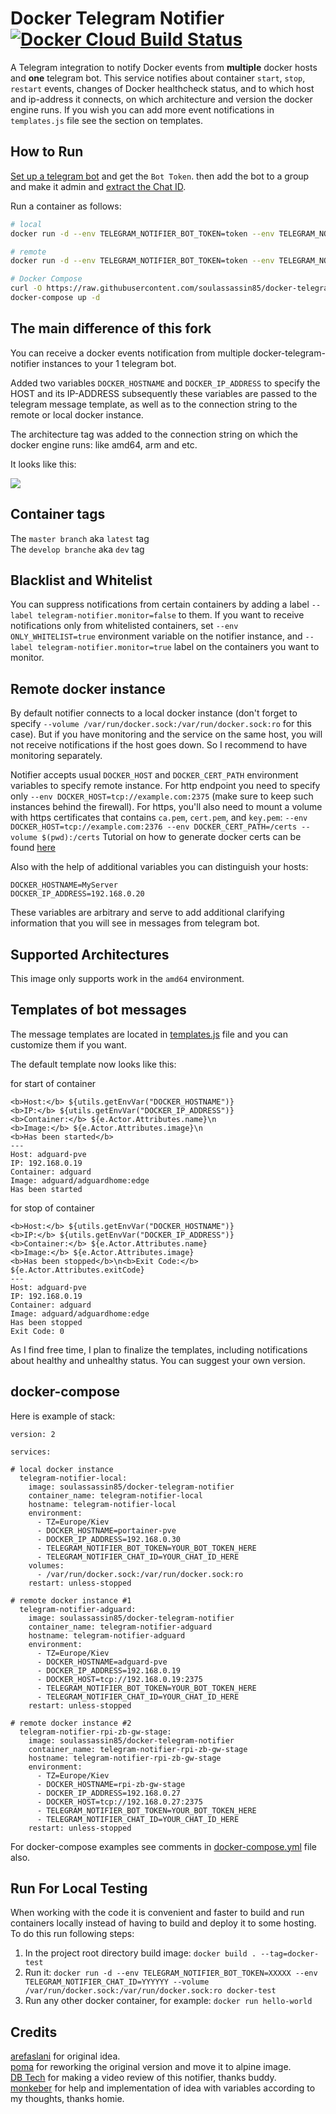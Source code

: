 # Docker Telegram Notifier [![Docker Cloud Build Status](https://img.shields.io/docker/cloud/build/soulassassin85/docker-telegram-notifier.svg)](https://hub.docker.com/r/soulassassin85/docker-telegram-notifier/builds)

A Telegram integration to notify Docker events from <b>multiple</b> docker hosts and <b>one</b> telegram bot. This service notifies about container `start`, `stop`, `restart` events, changes of Docker healthcheck status, and to which host and ip-address it connects, on which architecture and version the docker engine runs. If you wish you can add more event notifications in `templates.js` file see the section on templates.

## How to Run

[Set up a telegram bot](https://core.telegram.org/bots#3-how-do-i-create-a-bot) and get the `Bot Token`. then add the bot to a group and make it admin and [extract the Chat ID](https://stackoverflow.com/a/32572159/882223).

Run a container as follows:

```sh
# local
docker run -d --env TELEGRAM_NOTIFIER_BOT_TOKEN=token --env TELEGRAM_NOTIFIER_CHAT_ID=chat_id --env DOCKER_HOSTNAME=raspberry --env DOCKER_IP_ADDRESS=192.168.0.2 --volume /var/run/docker.sock:/var/run/docker.sock:ro soulassassin85/docker-telegram-notifier

# remote
docker run -d --env TELEGRAM_NOTIFIER_BOT_TOKEN=token --env TELEGRAM_NOTIFIER_CHAT_ID=chat_id --env DOCKER_HOSTNAME=raspberry --env DOCKER_IP_ADDRESS=192.168.0.2 --env DOCKER_HOST=tcp://192.168.0.19:2375 soulassassin85/docker-telegram-notifier

# Docker Compose
curl -O https://raw.githubusercontent.com/soulassassin85/docker-telegram-notifier/master/docker-compose.yml
docker-compose up -d
```
## The main difference of this fork

You can receive a docker events notification from multiple docker-telegram-notifier instances to your 1 telegram bot.

Added two variables ```DOCKER_HOSTNAME``` and ```DOCKER_IP_ADDRESS``` to specify the HOST and its IP-ADDRESS subsequently these variables are passed to the telegram message  template, as well as to the connection string to the remote or local docker instance.

The architecture tag was added to the connection string on which the docker engine runs: like amd64, arm and etc.

It looks like this:

<img src="https://github.com/SAOPP/docker-telegram-notifier/blob/master/20210120-102335.png">

## Container tags

The ```master branch``` aka ```latest``` tag<br>
The ```develop branche``` aka ```dev``` tag

## Blacklist and Whitelist

You can suppress notifications from certain containers by adding a label `--label telegram-notifier.monitor=false` to them. If you want to receive notifications only from whitelisted containers, set `--env ONLY_WHITELIST=true` environment variable on the notifier instance, and `--label telegram-notifier.monitor=true` label on the containers you want to monitor.

## Remote docker instance

By default notifier connects to a local docker instance (don't forget to specify `--volume /var/run/docker.sock:/var/run/docker.sock:ro` for this case). But if you have monitoring and the service on the same host, you will not receive notifications if the host goes down. So I recommend to have monitoring separately.

Notifier accepts usual `DOCKER_HOST` and `DOCKER_CERT_PATH` environment variables to specify remote instance. For http endpoint you need to specify only `--env DOCKER_HOST=tcp://example.com:2375` (make sure to keep such instances behind the firewall). For https, you'll also need to mount a volume with https certificates that contains `ca.pem`, `cert.pem`, and `key.pem`: `--env DOCKER_HOST=tcp://example.com:2376 --env DOCKER_CERT_PATH=/certs --volume $(pwd):/certs`
Tutorial on how to generate docker certs can be found [here](https://docs.docker.com/engine/security/https/)

Also with the help of additional variables you can distinguish your hosts:
```
DOCKER_HOSTNAME=MyServer
DOCKER_IP_ADDRESS=192.168.0.20
```
These variables are arbitrary and serve to add additional clarifying information that you will see in messages from telegram bot.

## Supported Architectures

This image only supports work in the ```amd64``` environment.

## Templates of bot messages

The message templates are located in [templates.js](./templates.js) file and you can customize them if you want.

The default template now looks like this:

for start of container
```
<b>Host:</b> ${utils.getEnvVar("DOCKER_HOSTNAME")}
<b>IP:</b> ${utils.getEnvVar("DOCKER_IP_ADDRESS")}
<b>Container:</b> ${e.Actor.Attributes.name}\n
<b>Image:</b> ${e.Actor.Attributes.image}\n
<b>Has been started</b>
---
Host: adguard-pve
IP: 192.168.0.19
Container: adguard
Image: adguard/adguardhome:edge
Has been started
```
for stop of container
```
<b>Host:</b> ${utils.getEnvVar("DOCKER_HOSTNAME")}
<b>IP:</b> ${utils.getEnvVar("DOCKER_IP_ADDRESS")}
<b>Container:</b> ${e.Actor.Attributes.name}
<b>Image:</b> ${e.Actor.Attributes.image}
<b>Has been stopped</b>\n<b>Exit Code:</b>
${e.Actor.Attributes.exitCode}
---
Host: adguard-pve
IP: 192.168.0.19
Container: adguard
Image: adguard/adguardhome:edge
Has been stopped
Exit Code: 0
```
As I find free time, I plan to finalize the templates, including notifications about healthy and unhealthy status. You can suggest your own version.

## docker-compose

Here is example of stack:

```
version: 2

services:

# local docker instance
  telegram-notifier-local:
    image: soulassassin85/docker-telegram-notifier
    container_name: telegram-notifier-local
    hostname: telegram-notifier-local
    environment:
      - TZ=Europe/Kiev
      - DOCKER_HOSTNAME=portainer-pve
      - DOCKER_IP_ADDRESS=192.168.0.30
      - TELEGRAM_NOTIFIER_BOT_TOKEN=YOUR_BOT_TOKEN_HERE
      - TELEGRAM_NOTIFIER_CHAT_ID=YOUR_CHAT_ID_HERE
    volumes:
      - /var/run/docker.sock:/var/run/docker.sock:ro
    restart: unless-stopped

# remote docker instance #1
  telegram-notifier-adguard:
    image: soulassassin85/docker-telegram-notifier
    container_name: telegram-notifier-adguard
    hostname: telegram-notifier-adguard
    environment:
      - TZ=Europe/Kiev
      - DOCKER_HOSTNAME=adguard-pve
      - DOCKER_IP_ADDRESS=192.168.0.19
      - DOCKER_HOST=tcp://192.168.0.19:2375
      - TELEGRAM_NOTIFIER_BOT_TOKEN=YOUR_BOT_TOKEN_HERE
      - TELEGRAM_NOTIFIER_CHAT_ID=YOUR_CHAT_ID_HERE
    restart: unless-stopped

# remote docker instance #2
  telegram-notifier-rpi-zb-gw-stage:
    image: soulassassin85/docker-telegram-notifier
    container_name: telegram-notifier-rpi-zb-gw-stage
    hostname: telegram-notifier-rpi-zb-gw-stage
    environment:
      - TZ=Europe/Kiev
      - DOCKER_HOSTNAME=rpi-zb-gw-stage
      - DOCKER_IP_ADDRESS=192.168.0.27
      - DOCKER_HOST=tcp://192.168.0.27:2375
      - TELEGRAM_NOTIFIER_BOT_TOKEN=YOUR_BOT_TOKEN_HERE
      - TELEGRAM_NOTIFIER_CHAT_ID=YOUR_CHAT_ID_HERE
    restart: unless-stopped
```
For docker-compose examples see comments in [docker-compose.yml](./docker-compose.yml) file also.

## Run For Local Testing

When working with the code it is convenient and faster to build and run containers locally instead of having to build and deploy it to some hosting. To do this run following steps:

1. In the project root directory build image: `docker build . --tag=docker-test`
2. Run it: ```docker run -d --env TELEGRAM_NOTIFIER_BOT_TOKEN=XXXXX --env TELEGRAM_NOTIFIER_CHAT_ID=YYYYYY --volume /var/run/docker.sock:/var/run/docker.sock:ro docker-test```
3. Run any other docker container, for example: `docker run hello-world`

## Credits

[arefaslani](https://github.com/arefaslani) for original idea.<br>
[poma](https://github.com/poma) for reworking the original version and move it to alpine image.<br>
[DB Tech](https://www.youtube.com/c/DBTechYT/about) for making a video review of this notifier, thanks buddy.<br>
[monkeber](https://github.com/monkeber) for help and implementation of idea with variables according to my thoughts, thanks homie.
